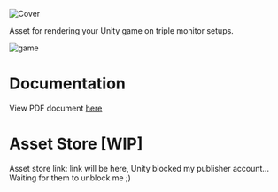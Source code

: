 ![Cover](https://github.com/JoachimChrapek/triple-screen-camera/assets/33358648/1680f7e6-d1b5-4f8e-b1cb-eabb9b11e203)

Asset for rendering your Unity game on triple monitor setups.

![game](https://github.com/JoachimChrapek/triple-screen-camera/assets/33358648/5ac6011b-0213-4370-abf5-6ab635438d63)

# Documentation 
View PDF document [here](Assets/TripleScreenCamera/Triple%20Screen%20Camera%20-%20Documentation.pdf)

# Asset Store [WIP]
Asset store link: 
link will be here, Unity blocked my publisher account... Waiting for them to unblock me ;)
